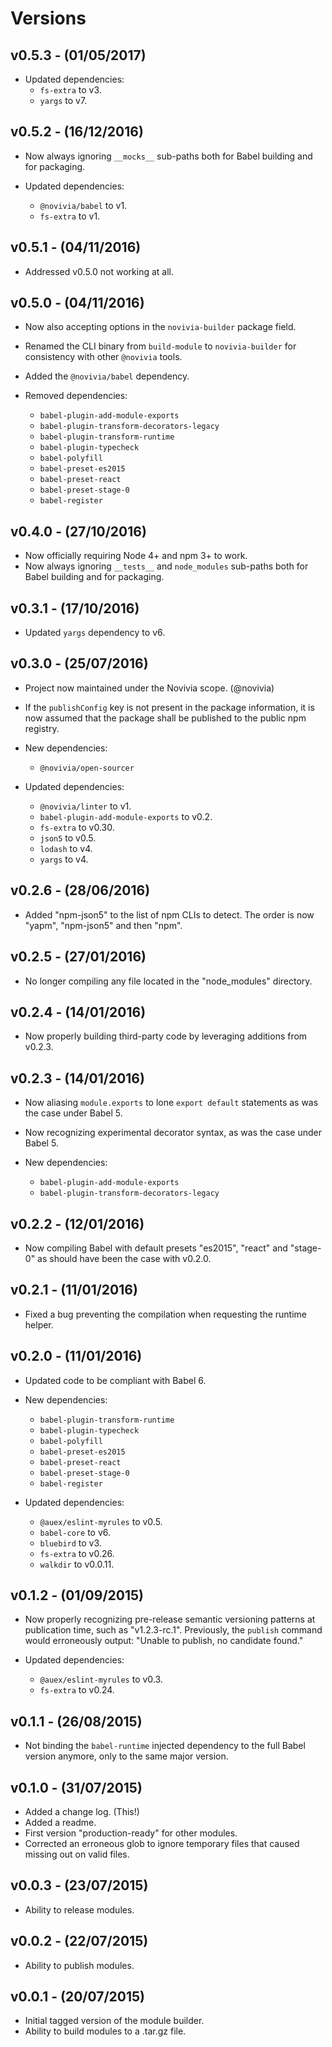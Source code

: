 # Versions

## v0.5.3 - (01/05/2017)

* Updated dependencies:
    * `fs-extra` to v3.
    * `yargs` to v7.


## v0.5.2 - (16/12/2016)

* Now always ignoring `__mocks__` sub-paths both for Babel building and for
  packaging.

* Updated dependencies:
    * `@novivia/babel` to v1.
    * `fs-extra` to v1.


## v0.5.1 - (04/11/2016)

* Addressed v0.5.0 not working at all.


## v0.5.0 - (04/11/2016)

* Now also accepting options in the `novivia-builder` package field.
* Renamed the CLI binary from `build-module` to `novivia-builder` for
  consistency with other `@novivia` tools.

* Added the `@novivia/babel` dependency.

* Removed dependencies:
    * `babel-plugin-add-module-exports`
    * `babel-plugin-transform-decorators-legacy`
    * `babel-plugin-transform-runtime`
    * `babel-plugin-typecheck`
    * `babel-polyfill`
    * `babel-preset-es2015`
    * `babel-preset-react`
    * `babel-preset-stage-0`
    * `babel-register`


## v0.4.0 - (27/10/2016)

* Now officially requiring Node 4+ and npm 3+ to work.
* Now always ignoring `__tests__` and `node_modules` sub-paths both for Babel
  building and for packaging.


## v0.3.1 - (17/10/2016)

* Updated `yargs` dependency to v6.


## v0.3.0 - (25/07/2016)

* Project now maintained under the Novivia scope. (@novivia)
* If the `publishConfig` key is not present in the package information, it is
  now assumed that the package shall be published to the public npm registry.

* New dependencies:
    * `@novivia/open-sourcer`

* Updated dependencies:
    * `@novivia/linter` to v1.
    * `babel-plugin-add-module-exports` to v0.2.
    * `fs-extra` to v0.30.
    * `json5` to v0.5.
    * `lodash` to v4.
    * `yargs` to v4.

## v0.2.6 - (28/06/2016)

* Added "npm-json5" to the list of npm CLIs to detect. The order is now "yapm",
  "npm-json5" and then "npm".


## v0.2.5 - (27/01/2016)

* No longer compiling any file located in the "node_modules" directory.


## v0.2.4 - (14/01/2016)

* Now properly building third-party code by leveraging additions from v0.2.3.


## v0.2.3 - (14/01/2016)

* Now aliasing `module.exports` to lone `export default` statements as was the
  case under Babel 5.
* Now recognizing experimental decorator syntax, as was the case under Babel 5.

* New dependencies:
    * `babel-plugin-add-module-exports`
    * `babel-plugin-transform-decorators-legacy`


## v0.2.2 - (12/01/2016)

* Now compiling Babel with default presets "es2015", "react" and "stage-0" as
  should have been the case with v0.2.0.


## v0.2.1 - (11/01/2016)

* Fixed a bug preventing the compilation when requesting the runtime helper.


## v0.2.0 - (11/01/2016)

* Updated code to be compliant with Babel 6.

* New dependencies:
    * `babel-plugin-transform-runtime`
    * `babel-plugin-typecheck`
    * `babel-polyfill`
    * `babel-preset-es2015`
    * `babel-preset-react`
    * `babel-preset-stage-0`
    * `babel-register`

* Updated dependencies:
    * `@auex/eslint-myrules` to v0.5.
    * `babel-core` to v6.
    * `bluebird` to v3.
    * `fs-extra` to v0.26.
    * `walkdir` to v0.0.11.


## v0.1.2 - (01/09/2015)

* Now properly recognizing pre-release semantic versioning patterns at
  publication time, such as "v1.2.3-rc.1". Previously, the `publish` command
  would erroneously output: "Unable to publish, no candidate found."

* Updated dependencies:
    * `@auex/eslint-myrules` to v0.3.
    * `fs-extra` to v0.24.


## v0.1.1 - (26/08/2015)

* Not binding the `babel-runtime` injected dependency to the full Babel version
  anymore, only to the same major version.


## v0.1.0 - (31/07/2015)

* Added a change log. (This!)
* Added a readme.
* First version "production-ready" for other modules.
* Corrected an erroneous glob to ignore temporary files that caused missing out
  on valid files.


## v0.0.3 - (23/07/2015)

* Ability to release modules.


## v0.0.2 - (22/07/2015)

* Ability to publish modules.


## v0.0.1 - (20/07/2015)

* Initial tagged version of the module builder.
* Ability to build modules to a .tar.gz file.
